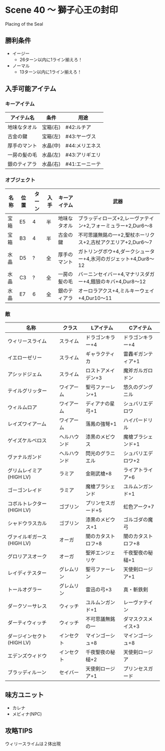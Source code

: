 # Scene 40 ～ 獅子心王の封印  

Placing of the Seal

## 勝利条件 

- イージー
  - 26ターン以内に1ライン揃えろ！
- ノーマル
  - 13ターン以内に1ライン揃えろ！

## 入手可能アイテム 

### キーアイテム

|アイテム名|条件|用途|
|---|---|---|
|地味なタオル|宝箱(右)|#42:ルチア|
|古金の鍵|宝箱(左)|#43:ヤーヴス|
|厚手のマント|水晶(中)|#44:メリエネス|
|一房の髪の毛|水晶(左)|#43:アリギエリ|
|銀のティアラ|水晶(右)|#41:エーニーテ|

### オブジェクト

|名称|位置|ターン|入手|キーアイテム|武器|
|---|---|---|---|---|---|
|宝箱|E5|4|半|地味なタオル|ブラッディローズ+2,レーヴァテイン+2,フォーミュラー+2,Dur6～8|
|宝箱|B3|4|半|古金の鍵|不可思議無銘の一+2,聖杖ホーリクス+2,古杖アクエリア+2,Dur6～7|
|水晶|D5|?|全|厚手のマント|ガトリングボウ+4,ダークシューター+4,氷河のガジェット+4,Dur8～12|
|水晶|C3|?|全|一房の髪の毛|バーニンセイバー+4,マナリスダガー+4,餓狼のキバ+4,Dur8～12|
|水晶|E7|6|全|銀のティアラ|オーロラアクス+4,ミルキーウェイ+4,Dur10～11|

### 敵

|名称|クラス|Lアイテム|Cアイテム|
|---|---|---|---|
|ウィリースライム|スライム|ドラゴンキラー+4|ドラゴンキラー+4|
|イエローゼリー|スライム|ギャラクティカ|雷轟ギガンティア+1|
|アシッドジェム|スライム|ロストアメイデン+3|魔斧ガルガロドン|
|テイルグリッター|ワイアーム|聖弓ファーレン+1|悠久のグングニル|
|ウィルムロア|ワイアーム|ディアナの星弓+1|シュバリエデロワ|
|レイズワイアーム|ワイアーム|落鳳の強弩+1|ハイパードリル|
|ゲイズケルベロス|ヘルハウンド|漆黒のメビウス|魔槍ブラシェンド+1|
|ヴァナルガンド|ヘルハウンド|閃光のグラニエル|シュバリエデロワ+2|
|グリムレイミア(HIGH LV)|ラミア|金剛武槍+8|ライアトライア+6|
|ゴーゴンレイド|ラミア|魔槍ブラシェンド|ユルムンガンド+1|
|コボルトレクター(HIGH LV)|ゴブリン|プリンセスガード+5|虹色アーク+7|
|シャドウラスカル|ゴブリン|漆黒のメビウス+1|ゴルゴダの魔弓|
|ヴァイルギガース(HIGH LV)|オーガ|闇のカタストロフ+8|闇のカタストロフ+8|
|グロリアスオーク|オーガ|聖斧エンジェリケ|千夜聖夜の秘槌+1|
|レイディテスター|グレムリン|聖弓ファーレン|天使剣ロージア+1|
|トールオグラー|グレムリン|雷迅の弓+3|真・斬鉄剣|
|ダークソーサレス|ウィッチ|ユルムンガンド+1|レーヴァテイン|
|ダーティウィッチ|ウィッチ|不可思議無銘の一|ダマスクスメイス+3|
|ダージインセクト(HIGH LV)|インセクト|マインゴーシュ+8|マインゴーシュ+8|
|エデンズウィドウ|インセクト|千夜聖夜の秘槌+2|天使剣ロージア|
|ブラッディルーン|セイバー|天使剣ロージア+1|プリンセスガード|

## 味方ユニット 

- カレナ
- メビィナ(NPC)

## 攻略TIPS 

ウィリースライムは２体出現

